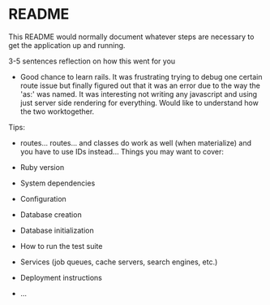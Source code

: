 # README

This README would normally document whatever steps are necessary to get the
application up and running.

3-5 sentences reflection on how this went for you
- Good chance to learn rails. It was frustrating trying to debug one certain route issue but finally figured out that it was an error due to the way the 'as:' was named. It was interesting not writing any javascript and using just server side rendering for everything. Would like to understand how the two worktogether.

Tips:
- routes... routes... and classes do work as well (when materialize) and you have to use IDs instead...
Things you may want to cover:

* Ruby version

* System dependencies

* Configuration

* Database creation

* Database initialization

* How to run the test suite

* Services (job queues, cache servers, search engines, etc.)

* Deployment instructions

* ...


